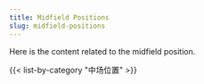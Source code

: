 ```yaml
---
title: Midfield Positions
slug: midfield-positions
---
```


Here is the content related to the midfield position.

{{< list-by-category "中场位置" >}}